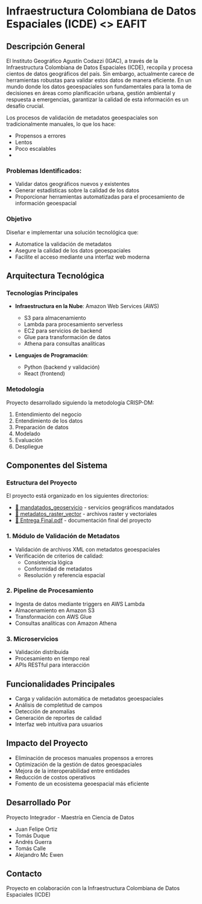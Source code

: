 # Infraestructura Colombiana de Datos Espaciales (ICDE) <> EAFIT

## Descripción General

El Instituto Geográfico Agustín Codazzi (IGAC), a través de la Infraestructura Colombiana de Datos Espaciales (ICDE), recopila y procesa cientos de datos geográficos del país. Sin embargo, actualmente carece de herramientas robustas para validar estos datos de manera eficiente.
En un mundo donde los datos geoespaciales son fundamentales para la toma de decisiones en áreas como planificación urbana, gestión ambiental y respuesta a emergencias, garantizar la calidad de esta información es un desafío crucial.

Los procesos de validación de metadatos geoespaciales son tradicionalmente manuales, lo que los hace:
- Propensos a errores
- Lentos
- Poco escalables
- 
### Problemas Identificados:
- Validar datos geográficos nuevos y existentes
- Generar estadísticas sobre la calidad de los datos
- Proporcionar herramientas automatizadas para el procesamiento de información geoespacial


### Objetivo
Diseñar e implementar una solución tecnológica que:
- Automatice la validación de metadatos
- Asegure la calidad de los datos geoespaciales
- Facilite el acceso mediante una interfaz web moderna

## Arquitectura Tecnológica

### Tecnologías Principales
- **Infraestructura en la Nube**: Amazon Web Services (AWS)
  * S3 para almacenamiento
  * Lambda para procesamiento serverless
  * EC2 para servicios de backend
  * Glue para transformación de datos
  * Athena para consultas analíticas

- **Lenguajes de Programación**: 
  * Python (backend y validación)
  * React (frontend)

### Metodología
Proyecto desarrollado siguiendo la metodología CRISP-DM:
1. Entendimiento del negocio
2. Entendimiento de los datos
3. Preparación de datos
4. Modelado
5. Evaluación
6. Despliegue
## Componentes del Sistema

### Estructura del Proyecto

El proyecto está organizado en los siguientes directorios:

- [📁 mandatados_geoservicio](./mandatados_geoservicio) - servicios geográficos mandatados
- [📁 metadatos_raster_vector](./metadatos_raster_vector) - archivos raster y vectoriales
- [📄 Entrega Final.pdf](./Entrega%20Final.pdf) - documentación final del proyecto

### 1. Módulo de Validación de Metadatos
- Validación de archivos XML con metadatos geoespaciales
- Verificación de criterios de calidad:
  * Consistencia lógica
  * Conformidad de metadatos
  * Resolución y referencia espacial

### 2. Pipeline de Procesamiento
- Ingesta de datos mediante triggers en AWS Lambda
- Almacenamiento en Amazon S3
- Transformación con AWS Glue
- Consultas analíticas con Amazon Athena

### 3. Microservicios
- Validación distribuida
- Procesamiento en tiempo real
- APIs RESTful para interacción

## Funcionalidades Principales

- Carga y validación automática de metadatos geoespaciales
- Análisis de completitud de campos
- Detección de anomalías
- Generación de reportes de calidad
- Interfaz web intuitiva para usuarios

## Impacto del Proyecto

- Eliminación de procesos manuales propensos a errores
- Optimización de la gestión de datos geoespaciales
- Mejora de la interoperabilidad entre entidades
- Reducción de costos operativos
- Fomento de un ecosistema geoespacial más eficiente

## Desarrollado Por

Proyecto Integrador - Maestría en Ciencia de Datos
- Juan Felipe Ortiz
- Tomás Duque
- Andrés Guerra
- Tomás Calle
- Alejandro Mc Ewen

## Contacto

Proyecto en colaboración con la Infraestructura Colombiana de Datos Espaciales (ICDE)
